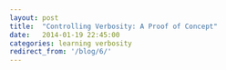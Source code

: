 ```yaml
---
layout: post
title:  "Controlling Verbosity: A Proof of Concept"
date:   2014-01-19 22:45:00
categories: learning verbosity
redirect_from: '/blog/6/'
---
```


<script>
"using strict";

var content = [
[
  // Least verbose.
  "I came up with an idea. I'm using this blog post as a proof of " +
  "concept. My idea is to have a slider from which you can control the " +
  "verbosity of all the paragraphs on a page.",

  // Medium verbose.
  "Through reading through several blog posts and articles, I've noticed " +
  "that there's often either too much detail, or not enough. To 'remedy' " +
  "this, I came up with an idea. The reader of a post would have control " +
  "over the level of detail in every paragraph in a post. This would be " +
  "useful for scenarios where there are multiple target audiences with " +
  "varying expertises. I've created this blog post using this system, since " +
  "I'm also interested in the writer's perspective. Please note that I have " +
  "not researched whether or not something like this already exists.",

  // Most verbose.
  "I have a hard time reading blog posts when there's a lot of fluff. " +
  "Sometimes, it goes the other way: a blog post or a tutorial is just a " +
  "bit too vague. Other people reading the same content might have " +
  "different opinions, so it's impractical to yell at the content creator " +
  "for them to change it. So how do you make everybody " +
  "happy? I've recently been thinking about what it'd be like for both " +
  "a content creator and a content reader to be able to control the " +
  "verbosity of a paragraph. The reader would be have the ability to " +
  "control the verbosity for parts that are either too vague or too " +
  "detailed. This could be useful for things like providing " +
  "installation instructions. Suppose you're trying to document how to " +
  "install your Java application with Gradle. If somebody's already " +
  "familiar with Gradle, you might only want to tell them what target " +
  "to run. If somebody doesn't know Gradle, but knows Maven, they might " +
  "want different instructions. If somebody doesn't know Maven or " +
  "Gradle, you might want to write detailed instructions. " +
  "This blog post is a proof of concept and an example of such a " +
  "system. It should also be noted that I have not done any research on " +
  "this whatsoever. I was curious about both the reader and writer " +
  "perspective; this post has been created to satisfy both those " +
  "constraints.",
],

[
  "It might be worth writing the most verbose paragraph first as cutting " +
  "out words from paragraphs could be a useful experience.",

  "Creating these different paragraphs could be a useful experience for " +
  "the writer. Progressively summarizing and cutting out details from " +
  "the most detailed paragraph would be an easy and useful way to " +
  "approach the problem. Another thing to note is that the number of " +
  "verbosity levels could be completely different than what is " +
  "presented here.",

  "One of my first ideas was that the content creator would write the " +
  "most verbose paragraph first. The medium/regular level would then be " +
  "the summary of this most verbose paragraph. The least verbose " +
  "paragraph would be the summary the medium paragraph. Even though " +
  "doing these summaries is extra work, the expectation is that the " +
  "summarization will provide value to both the " +
  "reader and writer. One thing that should be specified is that " +
  "there doesn't need to be 3 different levels of verbosity. It's easy " +
  "to conceptualize things like \"small, medium, big\", and \"beginner, " +
  "intermediate, advanced\", that's why 3 levels were chosen.",
],

[
  "It could also be valuable to write the least verbose paragraph first, " +
  "then iteratively add to your paragraphs.",

  "Writers obviously have different needs and different ways of writing. " +
  "It would be interesting to observe how the process would be different " +
  "through writing the least verbose paragraph first and going the other " +
  "way. This would also heavily depend on the type of content being created.",

  "There could also be a lot of value to starting the other way: going " +
  "from least verbose to most verbose. It would depend on the type of " +
  "content being written. Writing installation instructions would " +
  "probably be most easily done from this order. You'd assume people " +
  "have a similar set-up to yours, or have the knowledge to figure it out " +
  "fairly easily. For a project that needs libraries installed, maybe you'd " +
  "just list them rather than detail things about what they are, where to " +
  "get them, etc."
],

[
  "Short essays such as this are not the intended target. I should write a " +
  "tutorial using this style.",

  "I don't think the most popular or intended use for this type of system " +
  "would be essays (like this one). Mixing and matching verbosity levels " +
  "might yield too many interesting combinations to read! It might be " +
  "worth further exploring this from the angle of a tutorial.",

  "The type of system I see this being used the most for is a system " +
  "that tries to educate its author. Different examples could be provided " +
  "at the different levels. Textbooks and online tutorials seem " +
  "like they might be interesting to read from this angle. Textbooks are " +
  "harder to vouch for since you might miss critical information by not " +
  "reading the most verbose paragraph. The writer would have to be careful " +
  "about how they split up their different levels. If it's organized in a " +
  "way that every verbosity-level contains the same information, it could " +
  "work. I have not done this in this post; you can choose different " +
  "levels in a row and have a hard time following the train of thought."
]
  ];

// Please don't judge me! This is proof of concept code.
// Originally, it was written using jQuery because I had it, but now I don't.
// I carefully hand-crafted this beautiful browser-agnostic JavaScript. ;)
document.addEventListener("DOMContentLoaded", function(event) { 
  for (var i = 0; i < content.length; i++) {
    var section = content[i];

    // Choose the middle granularity by default.
    var granularity = 1;
    var chosenContent = section[granularity];

    // Where's your jQuery God now?
    var inputRangeHtml = document.createElement("input");
    inputRangeHtml.setAttribute("id", "section" + i);
    inputRangeHtml.setAttribute("type", "range");
    inputRangeHtml.setAttribute("min", "1");
    inputRangeHtml.setAttribute("max", "3");
    inputRangeHtml.setAttribute("value", "2");

    var paragraphHtml = document.createElement("p");
    paragraphHtml.setAttribute("id", "section" + i);
    paragraphHtml.appendChild(document.createTextNode(chosenContent));

    document.getElementsByClassName("post-content")[0].appendChild(inputRangeHtml);
    document.getElementsByClassName("post-content")[0].appendChild(paragraphHtml);

    // Something something JavaScript scoping
    (function() {
        var input = document.querySelectorAll("input#section" + i)[0];

        input.addEventListener('input', function() {
          var newGran = parseInt(input.value) - 1;

          var whichContent = parseInt(
            input.getAttribute('id').substring("section".length)
          );

          var paragraph = document.querySelectorAll("p#section" + whichContent)[0];
          paragraph.replaceChild(document.createTextNode(content[whichContent][newGran]), paragraph.childNodes[0]);
        });
    })();
  }
  });
</script>

